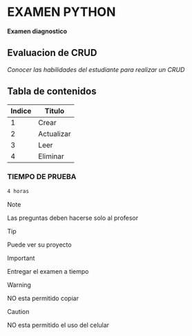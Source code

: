 # EXAMEN PYTHON

**Examen diagnostico**

## Evaluacion de CRUD

*Conocer las habilidades del estudiante para realizar un CRUD*

## Tabla de contenidos
| Indice | Titulo  |
|--|--|
| 1 | Crear |
| 2 | Actualizar |
| 3 | Leer |
| 4 | Eliminar |

### TIEMPO DE PRUEBA

```bash
4 horas
```

> [!NOTE]
>Las preguntas deben hacerse solo al profesor

> [!TIP]
> Puede ver su proyecto

> [!IMPORTANT]  
> Entregar el examen a tiempo

> [!WARNING]  
> NO esta permitido copiar

> [!CAUTION]
> NO esta permitido el uso del celular
